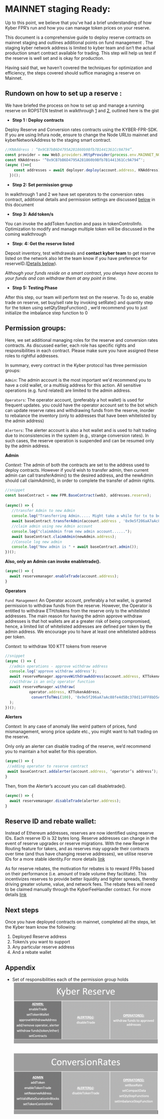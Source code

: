 # MAINNET staging Ready:


Up to this point, we believe that you’ve had a brief understanding of how Kyber FPR’s run and how you can manage token prices on your reserve. 

This document is a comprehensive guide to deploy reserve contracts on mainnet staging and outlines additional points on fund management . The staging kyber network address is limited to kyber team and isn’t the actual production smart contract available for trading. This step will help us test if the reserve is well set and is okay for production.

Having said that, we haven’t covered the techniques for optimization and efficiency, the steps covered should suffice managing a reserve on Mainnet.

## Rundown on how to set up a reserve : 

We have briefed the process on how to set up and manage a running reserve on ROPSTEN testnet in walkthrough [1](/docs/walkthrough1.md) and [2](/docs/walkthrough2.md), outlined here is the gist

* **Step 1 : Deploy contracts** 

Deploy Reserve and Conversion rates contracts using the KYBER-FPR-SDK. If you are using Infura node, ensure to change the Node URLto mainnet and kyberNetworkAddress to the staging smart contract. 

```js
//KNAddress : “0x9CB7bB6D4795A281860b9Bfb7B1441361Cc9A794”. 
const provider = new Web3.providers.HttpProvider(process.env.MAINNET_NODE_URL)
const KNAddress= '“0x9CB7bB6D4795A281860b9Bfb7B1441361Cc9A794”';
(async ()=>{
    const addresses = await deployer.deploy(account.address, KNAddress);
  })();
```
* **Step 2: Set permission group**

In walkthrough 1 and 2 we have set operators to the conversion rates contract, additional details and permission settings are discussed [below](#Permission-groups) in this document

* **Step 3: Add token/s**

You can invoke the addToken function and pass in tokenControlInfo. Optimization to modify and manage multiple token will be discussed in the coming walkthrough

* **Step: 4: Get the reserve listed**

Deposit inventory, test withdrawals and **contact kyber team** to get reserve listed on the network also let the team know if you have preference for reserveID.([Details below](#Reserve-ID-and-rebate-wallet)).

*Although your funds reside on a smart contract, you always have access to your funds and can withdraw them at any point in time.*

* **Step 5: Testing Phase**

After this step, our team will perform test on the reserve. To do so, enable trade on reserve, set buy/sell rate by invoking setRate() and quantity step for the token using setQtyStepFunction() , we’d recommend you to just initialize the imbalance step function to 0


## Permission groups: 
Here, we set additional managing roles for the reserve and conversion rates contracts. As discussed earlier, each role has specific rights and responsibilities in each contract. Please make sure you have assigned these roles to rightful addresses.

In summary, every contract in the Kyber protocol has three permission groups:

`Admin`:
The admin account is the most important we'd recommend you to have a cold wallet, or a multisig address for this action. All sensitive operations (e.g. fund related) are limited to the admin address.

`Operators`:
The operator account, (preferably a hot wallet) is used for frequent updates. you could have the operator account set to the bot which can update reserve rates and withdrawing funds from the reserve, inorder to rebalance the inventory (only to addresses that have been whitelisted by the admin address)

`Alerters`: 
The alerter account is also a hot wallet and is used to halt trading due to inconsistencies in the system (e.g., strange conversion rates). In such cases, the reserve operation is suspended and can be resumed only by the admin address.

**Admin**

*Context:* The admin of both the contracts are set to the address used to deploy contracts. However if you’d wish to transfer admin, then current admin can call transferAdmin() to the desired address, and the newAdmin should call claimAdmin(), in order to complete the transfer of admin rights.

```js
//snippet
const baseContract = new FPR.BaseContract(web3, addresses.reserve);
 
(async() => {
   //transfer Admin to new Admin
   console.log("Transferring Admin..... Might take a while for tx to be mined ");
   await baseContract.transferAdmin(account.address , '0x9e5f206aA7aAc88fe4d5Bc378d114FF8bD5A67c5');
   //claim admin using new Admin account
   console.log("claimAdmin from new admin account......");
   await baseContract.claimAdmin(newAdmin.address);
   //Console log new admin
   console.log("New admin is " + await baseContract.admin());
})();
```

**Also, only an Admin can invoke enabletrade().**

```js
(async() => {
  await reservemanager.enableTrade(account.address);
}
```
**Operators**

`Fund Management`
An Operator account, preferably a hot wallet, is granted permission to withdraw funds from the reserve. However, the Operator is entitled to withdraw ETH/tokens from the reserve only to the whitelisted addresses. The main reason for having the admin approve withdraw addresses is that hot wallets are at a greater risk of being compromised, hence, a limited list of whitelisted addresses are defined per token by the admin address. We encourage you to have at least one whitelisted address per token.


*Context:* to withdraw 100 KTT tokens from reserve 
```js
//snippet
(async () => {
  //admin operations - approve withdraw address
  console.log('approve withdraw address');
  await reserveManager.approveWithdrawAddress(account.address, KTTokenAddress, '0x9e5f206aA7aAc88fe4d5Bc378d114FF8bD5A67c5');
  //withdraw is an only operator function
  await reserveManager.withdraw(
           operator.address, KTTokenAddress,
            convertToTWei(100), '0x9e5f206aA7aAc88fe4d5Bc378d114FF8bD5A67c5'
  );
})();
```
**Alerters**

*Context:* In any case of anomaly like weird pattern of prices, fund mismanagement, wrong price update etc., you might want to halt trading on the reserve. 

Only only an alerter can disable trading of the reserve, we’d recommend you to maintain a hot wallet for this operation.

```js
(async() => {
 //adding operator to reserve contract
 await baseContract.addalerter(account.address, ‘operator’s address’);
}
```
Then, from the Alerter’s account you can call disabletrade().

```js
(async() => {
  await reservemanager.disableTrade(alerter.address);
}
```

## Reserve ID and rebate wallet:

Instead of Ethereum addresses, reserves are now identified using reserve IDs. Each reserve ID is 32 bytes long. Reserve addresses can change in the event of reserve upgrades or reserve migrations. With the new Reserve Routing feature for takers, and as reserves may upgrade their contracts over time (and thus have changing reserve addresses), we utilise reserve IDs for a more stable identity.For more details [link](/docs/reserveIDs.md)


As for reserve rebates, the motivation for rebates is to reward FPRs based on their performance (i.e. amount of trade volume they facilitate). This incentivizes reserves to provide better liquidity and tighter spreads, thereby driving greater volume, value, and network fees. The rebate fees will need to be claimed manually through the KyberFeeHandler contract. For more details [link](/docs/reservesRebates.md)


## Next steps
Once you have deployed contracts on mainnet, completed all the steps, let the Kyber team know the following:
1. Deployed Reserve address
2. Token/s you want to support
3. Any particular reserve address
4. And a rebate wallet

## Appendix

* Set of responsibilities each of the permission group holds
![Permission Groups](/snapShots/perm.png)